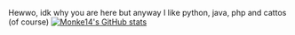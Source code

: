 Hewwo, idk why you are here but anyway
I like python, java, php and cattos (of course)
[![Monke14's GitHub stats](https://github-readme-stats.vercel.app/api?username=Monke14&theme=DARK)](https://github.com/anuraghazra/github-readme-stats)

